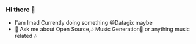 ### Hi there 👋
- I'am Imad Currently doing something @Datagix maybe
- 💬 Ask me about  Open Source,🎶️ Music Generation🤖️ or anything music related 🎶️ 

<!--
**serinir/serinir** is a ✨ _special_ ✨ repository because its `README.md` (this file) appears on your GitHub profile.
